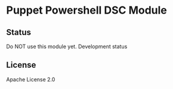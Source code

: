Puppet Powershell DSC Module
============================

Status
------

Do NOT use this module yet.
Development status

License
-------
Apache License 2.0